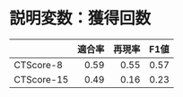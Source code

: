 # 説明変数：獲得回数
| | 適合率 | 再現率 | F1値 |
| :-- | --: | --: | --: |
| CTScore-8 | 0.59 | 0.55 | 0.57 |
| CTScore-15 | 0.49 | 0.16 | 0.23 |

